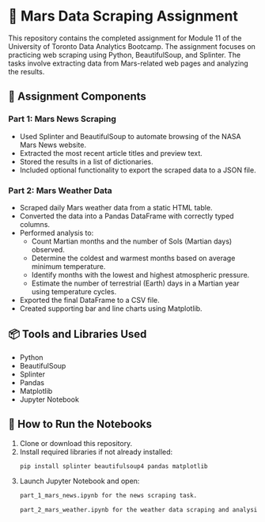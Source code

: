# 🚀 Mars Data Scraping Assignment

This repository contains the completed assignment for Module 11 of the University of Toronto Data Analytics Bootcamp. The assignment focuses on practicing web scraping using Python, BeautifulSoup, and Splinter. The tasks involve extracting data from Mars-related web pages and analyzing the results.

## 📁 Assignment Components

### Part 1: Mars News Scraping
- Used Splinter and BeautifulSoup to automate browsing of the NASA Mars News website.
- Extracted the most recent article titles and preview text.
- Stored the results in a list of dictionaries.
- Included optional functionality to export the scraped data to a JSON file.

### Part 2: Mars Weather Data
- Scraped daily Mars weather data from a static HTML table.
- Converted the data into a Pandas DataFrame with correctly typed columns.
- Performed analysis to:
  - Count Martian months and the number of Sols (Martian days) observed.
  - Determine the coldest and warmest months based on average minimum temperature.
  - Identify months with the lowest and highest atmospheric pressure.
  - Estimate the number of terrestrial (Earth) days in a Martian year using temperature cycles.
- Exported the final DataFrame to a CSV file.
- Created supporting bar and line charts using Matplotlib.

## 📦 Tools and Libraries Used
- Python
- BeautifulSoup
- Splinter
- Pandas
- Matplotlib
- Jupyter Notebook

## 📝 How to Run the Notebooks
1. Clone or download this repository.
2. Install required libraries if not already installed:
   ```bash
   pip install splinter beautifulsoup4 pandas matplotlib
3. Launch Jupyter Notebook and open:
   ```bash
   part_1_mars_news.ipynb for the news scraping task.
   
   part_2_mars_weather.ipynb for the weather data scraping and analysis.